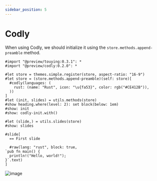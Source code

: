 ```yaml
---
sidebar_position: 5
---
```


# Codly

When using Codly, we should initialize it using the `store.methods.append-preamble` method.

```typst
#import "@preview/touying:0.3.1": *
#import "@preview/codly:0.2.0": *

#let store = themes.simple.register(store, aspect-ratio: "16-9")
#let store = (store.methods.append-preamble)(self: store)[
  #codly(languages: (
    rust: (name: "Rust", icon: "\u{fa53}", color: rgb("#CE412B")),
  ))
]
#let (init, slides) = utils.methods(store)
#show heading.where(level: 2): set block(below: 1em)
#show: init
#show: codly-init.with()

#let (slide,) = utils.slides(store)
#show: slides

#slide[
  == First slide

  #raw(lang: "rust", block: true,
`pub fn main() {
  println!("Hello, world!");
}`.text)
]
```

![image](https://github.com/touying-typ/touying/assets/34951714/0be2fbaf-cc03-4776-932f-259503d5e23a)
